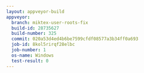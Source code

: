 ```yaml
---
layout: appveyor-build
appveyor:
  branch: miktex-user-roots-fix
  build-id: 28735627
  build-number: 325
  commit: 020a53d4ed4b6be7599cfdf08577a3b34ff0a693
  job-id: 8kol5rirqf28elbc
  job-number: 1
  os-name: Windows
  test-result: 0
---
```


